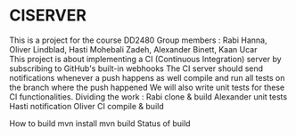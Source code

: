 # CISERVER
This is a project for the course DD2480
Group members : Rabi Hanna, Oliver Lindblad, Hasti Mohebali Zadeh, Alexander Binett, Kaan Ucar  
This project is about implementing a CI (Continuous Integration) server by subscribing to GitHub's built-in webhooks
The CI server should send notifications whenever a push happens as well compile and run all tests on the branch where the push happened
We will also write unit tests for these CI functionalities. 
Dividing the work :
Rabi clone & build
Alexander unit tests
Hasti notification
Oliver CI compile & build

How to build 
mvn install 
mvn build
Status of build
